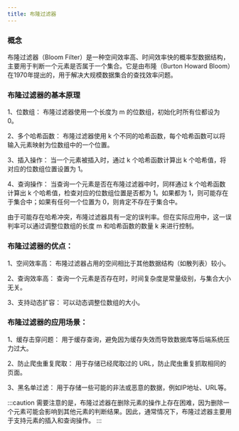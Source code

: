 ```yaml
---
title: 布隆过滤器
---
```


### 概念

布隆过滤器（Bloom Filter）是一种空间效率高、时间效率快的概率型数据结构，主要用于判断一个元素是否属于一个集合。它是由布隆（Burton Howard Bloom）在1970年提出的，用于解决大规模数据集合的查找效率问题。

### 布隆过滤器的基本原理

1、位数组： 布隆过滤器使用一个长度为 m 的位数组，初始化时所有位都设为 0。

2、多个哈希函数： 布隆过滤器使用 k 个不同的哈希函数，每个哈希函数可以将输入元素映射为位数组中的一个位置。

3、插入操作： 当一个元素被插入时，通过 k 个哈希函数计算出 k 个哈希值，将对应的位数组位置设置为 1。

4、查询操作： 当查询一个元素是否在布隆过滤器中时，同样通过 k 个哈希函数计算出 k 个哈希值，检查对应的位数组位置是否都为 1。如果都为 1，则可能存在于集合中；如果有任何一个位置为 0，则肯定不存在于集合中。

由于可能存在哈希冲突，布隆过滤器具有一定的误判率。但在实际应用中，这一误判率可以通过调整位数组的长度 m 和哈希函数的数量 k 来进行控制。

### 布隆过滤器的优点：

1、空间效率高： 布隆过滤器占用的空间相比于其他数据结构（如散列表）较小。

2、查询效率高： 查询一个元素是否存在时，时间复杂度是常量级别，与集合大小无关。

3、支持动态扩容： 可以动态调整位数组的大小。

### 布隆过滤器的应用场景：

1、缓存击穿问题： 用于缓存查询，避免因为缓存失效而导致数据库等后端系统压力过大。

2、防止爬虫重复爬取： 用于存储已经爬取过的 URL，防止爬虫重复抓取相同的页面。

3、黑名单过滤： 用于存储一些可能的非法或恶意的数据，例如IP地址、URL等。

:::caution
需要注意的是，布隆过滤器在删除元素的操作上存在困难，因为删除一个元素可能会影响到其他元素的判断结果。因此，通常情况下，布隆过滤器主要用于支持元素的插入和查询操作。
:::